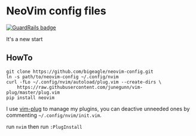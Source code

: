 # NeoVim config files

[![GuardRails badge](https://badges.production.guardrails.io/shtakai/neovim-config.svg)](https://www.guardrails.io)

It's a new start

## HowTo

```
git clone https://github.com/bigeagle/neovim-config.git
ln -s path/to/neovim-config ~/.config/nvim
curl -fLo ~/.config/nvim/autoload/plug.vim --create-dirs \
    https://raw.githubusercontent.com/junegunn/vim-plug/master/plug.vim
pip install neovim
```

I use [vim-plug](https://github.com/junegunn/vim-plug) to manage my plugins, you can deactive unneeded ones by commenting `~/.config/nvim/init.vim`.

run `nvim` then run `:PlugInstall` 
